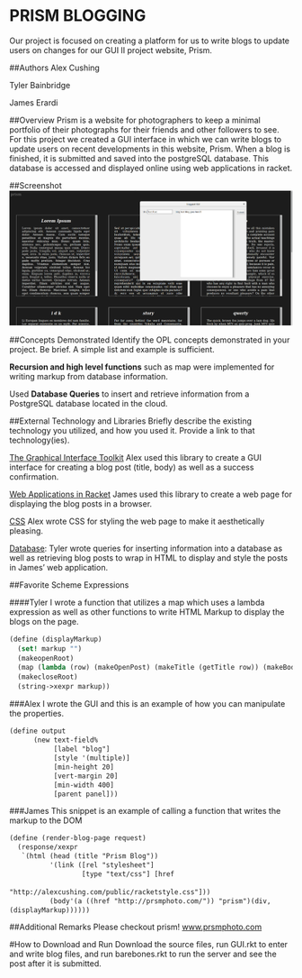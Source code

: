 # PRISM BLOGGING
Our project is focused on creating a platform for us to write blogs to update users on changes for our GUI II project website, Prism.

##Authors
Alex Cushing

Tyler Bainbridge

James Erardi

##Overview
Prism is a website for photographers to keep a minimal portfolio of their photographs for their friends and other followers to see. For this project we created a GUI interface in which we can write blogs to update users on recent developments in this website, Prism. When a blog is finished, it is submitted and saved into the postgreSQL database. This database is accessed and displayed online using web applications in racket.

##Screenshot
![screenshot of application](https://raw.githubusercontent.com/oplS16projects/Erardi-Cushing-Bainbridge-PrismBlogging/master/Screenshot%20from%202016-04-27%2011-39-55.png)

##Concepts Demonstrated
Identify the OPL concepts demonstrated in your project. Be brief. A simple list and example is sufficient. 

**Recursion and high level functions** such as map were implemented for writing markup from database information.

Used **Database Queries** to insert and retrieve information from a PostgreSQL database located in the cloud.

##External Technology and Libraries
Briefly describe the existing technology you utilized, and how you used it. Provide a link to that technology(ies).

[The Graphical Interface Toolkit](http://docs.racket-lang.org/gui/index.html)
Alex used this library to create a GUI interface for creating a blog post (title, body) as well as a success confirmation. 

[Web Applications in Racket](http://docs.racket-lang.org/web-server/)
James used this library to create a web page for displaying the blog posts in a browser. 

[CSS](https://developer.mozilla.org/en-US/search?q=css) 
Alex wrote CSS for styling the web page to make it aesthetically pleasing.

[Database](http://docs.racket-lang.org/db/):
Tyler wrote queries for inserting information into a database as well as retrieving blog posts to wrap in HTML to display and style the posts in James’ web application.

##Favorite Scheme Expressions

####Tyler
I wrote a function that utilizes a map which uses a lambda expression as well as other functions to write HTML Markup to display the blogs on the page. 
```scheme
(define (displayMarkup)
  (set! markup "")
  (makeopenRoot)
  (map (lambda (row) (makeOpenPost) (makeTitle (getTitle row)) (makeBody (getBody row)) (makeClosePost) ) (allPosts))
  (makecloseRoot)
  (string->xexpr markup))
```

###Alex
I wrote the GUI and this is an example of how you can manipulate the properties.
```racket
(define output
      (new text-field%
           [label "blog"]
           [style '(multiple)]
           [min-height 20]
           [vert-margin 20]
           [min-width 400]
           [parent panel]))
  ```
###James
This snippet is an example of calling a function that writes the markup to the DOM
```racket
(define (render-blog-page request)
  (response/xexpr
   `(html (head (title "Prism Blog"))
          '(link ([rel "stylesheet"]
                  [type "text/css"] [href
                                     "http://alexcushing.com/public/racketstyle.css"]))
          (body'(a ((href "http://prsmphoto.com/")) "prism")(div, (displayMarkup))))))
```

##Additional Remarks
Please checkout prism! www.prsmphoto.com

#How to Download and Run
Download the source files, run GUI.rkt to enter and write blog files, and run barebones.rkt to run the server and see the post after it is submitted.

